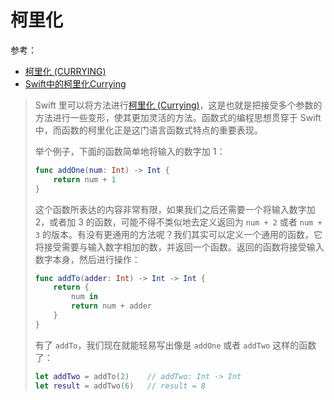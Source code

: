 # 柯里化

参考：

+ [柯里化 (CURRYING)](https://swifter.tips/currying/)
+ [Swift中的柯里化Currying](https://segmentfault.com/a/1190000004340919)



> Swift 里可以将方法进行[柯里化 (Currying)](http://en.wikipedia.org/wiki/Currying)，这是也就是把接受多个参数的方法进行一些变形，使其更加灵活的方法。函数式的编程思想贯穿于 Swift 中，而函数的柯里化正是这门语言函数式特点的重要表现。
>
> 举个例子，下面的函数简单地将输入的数字加 1：
>
> ```swift
> func addOne(num: Int) -> Int {
>     return num + 1
> }
> ```
>
> 这个函数所表达的内容非常有限，如果我们之后还需要一个将输入数字加 2，或者加 3 的函数，可能不得不类似地去定义返回为 `num + 2` 或者 `num + 3` 的版本。有没有更通用的方法呢？我们其实可以定义一个通用的函数，它将接受需要与输入数字相加的数，并返回一个函数。返回的函数将接受输入数字本身，然后进行操作：
>
> ```swift
> func addTo(adder: Int) -> Int -> Int {
>     return {
>         num in
>         return num + adder
>     }
> }
> ```
>
> 有了 `addTo`，我们现在就能轻易写出像是 `addOne` 或者 `addTwo` 这样的函数了：
>
> ```swift
> let addTwo = addTo(2)    // addTwo: Int -> Int
> let result = addTwo(6)   // result = 8
> ```


